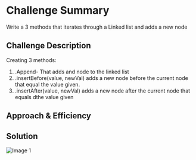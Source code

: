# Challenge Summary
<!-- Short summary or background information -->
Write a 3 methods that iterates through a Linked list and adds a new node 

## Challenge Description
<!-- Description of the challenge -->
Creating 3 methods:
1. .Append- That adds and node to the linked list
2. .insertBefore(value, newVal) adds a new node before the current node that equal the value given.
3. .insertAfter(value, newVal) adds a new node after the current node that equals dthe value given

## Approach & Efficiency
<!-- What approach did you take? Why? What is the Big O space/time for this approach? -->

## Solution
![Image 1](/assets/pokegame1.PNG)
